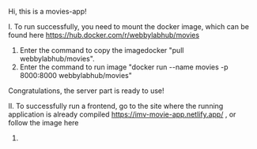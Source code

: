 Hi, this is a movies-app!

I. To run successfully, you need to mount the docker image, which can be found
here https://hub.docker.com/r/webbylabhub/movies

1. Enter the command to copy the imagedocker "pull webbylabhub/movies".
2. Enter the command to run image "docker run --name movies -p 8000:8000
   webbylabhub/movies"

Congratulations, the server part is ready to use!

II. To successfully run a frontend, go to the site where the running application
is already compiled https://imv-movie-app.netlify.app/ , or follow the image
here

1.
